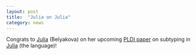 ```yaml
---
layout: post
title:  "Julia on Julia"
category: news
---
```


Congrats to [Julia](https://julbinb.github.io/) (Belyakova) on her upcoming
[PLDI paper](https://doi.org/10.1145/3656421) on subtyping in
[Julia](https://julialang.org/) (the language)!
